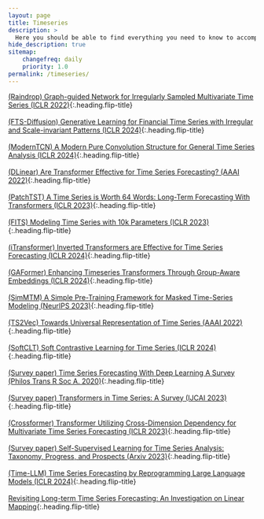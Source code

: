 ```yaml
---
layout: page
title: Timeseries
description: >
  Here you should be able to find everything you need to know to accomplish the most common tasks when blogging with Hydejack.
hide_description: true
sitemap:
    changefreq: daily
    priority: 1.0
permalink: /timeseries/
---
```


[(Raindrop) Graph-guided Network for Irregularly Sampled Multivariate Time Series (ICLR 2022)]{:.heading.flip-title} \
\
[(FTS-Diffusion) Generative Learning for Financial Time Series with Irregular and Scale-invariant Patterns (ICLR 2024)]{:.heading.flip-title} \
\
[(ModernTCN) A Modern Pure Convolution Structure for General Time Series Analysis (ICLR 2024)]{:.heading.flip-title} \
\
[(DLinear) Are Transformer Effective for Time Series Forecasting? (AAAI 2022)]{:.heading.flip-title} \
\
[(PatchTST) A Time Series is Worth 64 Words: Long-Term Forecasting With Transformers (ICLR 2023)]{:.heading.flip-title} \
\
[(FITS) Modeling Time Series with 10k Parameters (ICLR 2023)]{:.heading.flip-title} \
\
[(iTransformer) Inverted Transformers are Effective for Time Series Forecasting (ICLR 2024)]{:.heading.flip-title} \
\
[(GAFormer) Enhancing Timeseries Transformers Through Group-Aware Embeddings (ICLR 2024)]{:.heading.flip-title} \
\
[(SimMTM) A Simple Pre-Training Framework for Masked Time-Series Modeling (NeurIPS 2023)]{:.heading.flip-title} \
\
[(TS2Vec) Towards Universal Representation of Time Series (AAAI 2022)]{:.heading.flip-title} \
\
[(SoftCLT) Soft Contrastive Learning for Time Series (ICLR 2024)]{:.heading.flip-title} \
\
[(Survey paper) Time Series Forecasting With Deep Learning A Survey (Philos Trans R Soc A. 2020)]{:.heading.flip-title} \
\
[(Survey paper) Transformers in Time Series: A Survey (IJCAI 2023)]{:.heading.flip-title} \
\
[(Crossformer) Transformer Utilizing Cross-Dimension Dependency for Multivariate Time Series Forecasting (ICLR 2023)]{:.heading.flip-title} \
\
[(Survey paper) Self-Supervised Learning for Time Series Analysis: Taxonomy, Progress, and Prospects (Arxiv 2023)]{:.heading.flip-title} \
\
[(Time-LLM) Time Series Forecasting by Reprogramming Large Language Models (ICLR 2024)]{:.heading.flip-title} \
\
[Revisiting Long-term Time Series Forecasting: An Investigation on Linear Mapping]{:.heading.flip-title}











[(Raindrop) Graph-guided Network for Irregularly Sampled Multivariate Time Series (ICLR 2022)]: /timeseries/2024-02-09-Raindrop
[(FTS-Diffusion) Generative Learning for Financial Time Series with Irregular and Scale-invariant Patterns (ICLR 2024)]: /timeseries/2024-02-13-FTS-Diffusion
[(ModernTCN) A Modern Pure Convolution Structure for General Time Series Analysis (ICLR 2024)]: /timeseries/2024-02-14-ModernTCN
[(DLinear) Are Transformer Effective for Time Series Forecasting? (AAAI 2022)]: /timeseries/2024-02-16-DLinear
[(PatchTST) A Time Series is Worth 64 Words: Long-Term Forecasting With Transformers (ICLR 2023)]: /timeseries/2024-02-18-PatchTST
[(FITS) Modeling Time Series with 10k Parameters (ICLR 2023)]: /timeseries/2024-02-22-FITS
[(iTransformer) Inverted Transformers are Effective for Time Series Forecasting (ICLR 2024)]: /timeseries/2024-02-23-iTransformer
[(GAFormer) Enhancing Timeseries Transformers Through Group-Aware Embeddings (ICLR 2024)]: /timeseries/2024-03-01-GAFormer
[(SimMTM) A Simple Pre-Training Framework for Masked Time-Series Modeling (NeurIPS 2023)]: /timeseries/2024-03-06-SimMTM
[(TS2Vec) Towards Universal Representation of Time Series (AAAI 2022)]: /timeseries/2024-03-12-ts2vec
[(SoftCLT) Soft Contrastive Learning for Time Series (ICLR 2024)]: /timeseries/2024-03-13-softCLT
[(Survey paper) Time Series Forecasting With Deep Learning A Survey (Philos Trans R Soc A. 2020)]: /timeseries/2024-03-19-TSwDLsurvey
[(Survey paper) Transformers in Time Series: A Survey (IJCAI 2023)]: /timeseries/2024-03-19-TFinTSsurvey
[(Crossformer) Transformer Utilizing Cross-Dimension Dependency for Multivariate Time Series Forecasting (ICLR 2023)]: /timeseries/2024-03-19-crossformer
[(Survey paper) Self-Supervised Learning for Time Series Analysis: Taxonomy, Progress, and Prospects (Arxiv 2023)]: /timeseries/2024-03-25-SSL4TS
[(Time-LLM) Time Series Forecasting by Reprogramming Large Language Models (ICLR 2024)]: /timeseries/2024-04-01-TimeLLM
[Revisiting Long-term Time Series Forecasting: An Investigation on Linear Mapping]: /timeseries/2024-04-04-RTSF